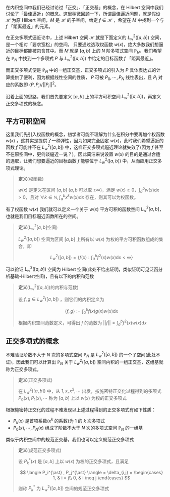 
在内积空间中我们已经讨论过「正交」、「正交基」的概念，在 Hilbert 空间中我们讨论了「最佳逼近」的概念。这里稍微回顾一下，所谓最佳逼近问题，就是假设 $\mathcal{H}$ 为原 Hilbert 空间，$M$ 是 $\mathcal{H}$ 的子空间，给定 $f \in \mathcal{H}$ ，希望在 $M$ 中找到一个与 $f$ 「距离最近」的元素。

在正交多项式逼近论中，上述 Hilbert 空间 $\mathcal{H}$ 就是下面定义的 $L_w^2([a,b])$ 空间，是一个相对「要求宽松」的空间， 只要通过选取权函数 $w(x)$，绝大多数我们想逼近的目标都能被包含其中。而 $M$ 就是 $[a,b]$ 上的 $N$ 阶多项式空间 $\mathbb{P}_N$，我们希望在 $\mathbb{P}_N$ 中找到一个多项式 $P$ 与 $L_w^2([a,b])$ 中给定的目标函数 $f$ 「距离最近」。

而正交多项式便是 $\mathbb{P}_N$ 中的一组正交基，正交多项式的引入为 $P$ 具体表达式的计算提供了便利，因为根据线性空间的性质， $P$ 可被 $P_0,\cdots,P_N$ 线性表出，且 $P_i$ 对应的系数即 $\langle P, P_i \rangle / ||P_i||^2$。

沿着上面的思路，我们首先要定义 $[a,b]$ 上的平方可积空间 $L_w^2([a,b])$，再定义正交多项式的概念。

## 平方可积空间

这里我们先引入权函数的概念，初学者可能不理解为什么在积分中要再加个权函数 $w(x)$ ，这其实是提供了一种弹性，因为如果完全固定 $w(x)$，此时我们希望逼近的函数 $f$ 可能并不在 $L_w^2([a,b])$ 中，这样正交多项式逼近理论就失效了(因为 $f$ 甚至不在原空间中，更何谈逼近一说？)。因此简洁来说设置 $w(x)$ 的目的是通过合适的选取，让我们想要逼近的目标函数 $f$ 能够位于 $L_w^2([a,b])$ 中，从而应用正交多项式理论。

> **定义**(权函数)
>
> $w(x)$ 是定义在区间 $[a,b]$ ($a,b$ 可以取 $\pm \infty$)，满足 $w(x) \geq 0$，$\int_a^b w(x)\mathrm{d} x > 0$，且对 $\forall k \in \mathbb{N}, \int_a^b x^kw(x)\mathrm{d} x$ 存在，则其可以为权函数。

有了权函数 $w(x)$ 我们就可以定义一个关于 $w(x)$ 平方可积的函数空间 $L_w^2[a,b]$，也就是我们目标逼近函数所在的空间。

> **定义**($L_w^2[a,b]$空间)
>
> $L_w^2([a,b])$ 空间为区间 $[a,b]$ 上所有以 $w(x)$ 为权的平方可积函数组成的集合，即
>
> $$ L_w^2([a,b]) = \{f(x): \int_a^b f^2(x)w(x)\mathrm{d} x < \infty\} $$

可以验证 $L_w^2([a,b])$ 空间为 Hilbert 空间(此处不给出证明，类似证明可见泛函分析基础-Hilbert空间)，且有以下的内积和范数

> **定义**($L_w^2([a,b])$的内积与范数)
>
> 设 $f,g \in L_w^2([a,b])$ ，则它们的内积定义为
>
> $$ \langle f,g \rangle := \int_a^b f(x)g(x)w(x)\mathrm{d} x $$
>
> 根据内积空间范数定义，可得出 $f$ 的范数为 $||f|| = \int_a^b f^2(x)w(x)\mathrm{d} x$


## 正交多项式的概念

不难验证阶数不大于 $N$ 次的多项式空间 $\mathbb{P}_N$ 是 $L_w^2([a,b])$ 的一个子空间(此处不证)，因此我们可以计算出 $\mathbb{P}_N$ 关于 $L_w^2([a,b])$ 空间内积的一组正交基，这组基就称为正交多项式。

> **定义**(正交多项式)
>
> 在 $L_w^2([a,b])$ 中，从 $1,x,x^2,\cdots$ 出发，按施密特正交化过程得到的多项式 $P_0(x),P_1(x),\cdots$ 称为 $[a,b]$ 上以 $w(x)$ 为权的正交多项式

根据施密特正交化的过程不难发现以上述过程得到的正交多项式有如下性质：

- $P_k(x)$ 是首项系数($x^k$ 的系数)为 1 的 $k$ 次多项式
- $P_0(x),\cdots, P_N(x)$ 组成了阶数不大于 $N$ 次的多项式空间 $\mathbb{P}_N$ 的一组基

类似于内积空间中的规范正交基，我们也可以定义规范正交多项式

> **定义**(规范正交多项式)
>
> 设 $P^{\ast}_k(x)$ 是 $[a,b]$ 上以 $w(x)$ 为权的正交多项式，且满足
>
>$$ \langle P_i^{\ast} , P_j^{\ast} \rangle = \delta_{i,j} =
\begin{cases}
  1, & i = j\\
  0, & i \neq j
\end{cases}
$$
>
> 则称 $P_k^{\ast}$ 为 $L_w^2([a,b])$ 空间的规范正交多项式

